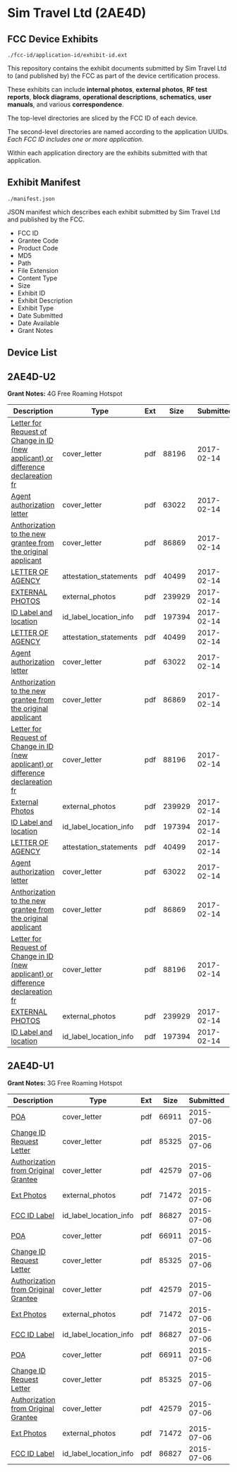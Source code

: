 # Sim Travel Ltd (2AE4D)
## FCC Device Exhibits

```
./fcc-id/application-id/exhibit-id.ext
```

This repository contains the exhibit documents submitted by Sim Travel Ltd to (and published by) the FCC as part of the device certification process.

These exhibits can include **internal photos**, **external photos**, **RF test reports**, **block diagrams**, **operational descriptions**, **schematics**, **user manuals**, and various **correspondence**.

The top-level directories are sliced by the FCC ID of each device.

The second-level directories are named according to the application UUIDs. *Each FCC ID includes one or more application.*

Within each application directory are the exhibits submitted with that application. 

## Exhibit Manifest

```
./manifest.json
```

JSON manifest which describes each exhibit submitted by Sim Travel Ltd and published by the FCC.

- FCC ID
- Grantee Code
- Product Code
- MD5
- Path
- File Extension
- Content Type
- Size
- Exhibit ID
- Exhibit Description
- Exhibit Type
- Date Submitted
- Date Available
- Grant Notes

## Device List
## 2AE4D-U2
**Grant Notes:** 4G Free Roaming Hotspot

| Description | Type | Ext | Size | Submitted | Available |
| ----------- | ---- | --- | ---- | --------- | --------- |
| [Letter for Request of Change in ID (new applicant) or difference declareation fr](2AE4D-U2/de0e67e0bb8d973c9b984ab8ef2c6ea5/3282689.pdf) | cover_letter | pdf | 88196 | 2017-02-14 | 2017-02-14 |
| [Agent authorization letter](2AE4D-U2/de0e67e0bb8d973c9b984ab8ef2c6ea5/3282687.pdf) | cover_letter | pdf | 63022 | 2017-02-14 | 2017-02-14 |
| [Anthorization to the new grantee from the original applicant](2AE4D-U2/de0e67e0bb8d973c9b984ab8ef2c6ea5/3282688.pdf) | cover_letter | pdf | 86869 | 2017-02-14 | 2017-02-14 |
| [LETTER OF AGENCY](2AE4D-U2/de0e67e0bb8d973c9b984ab8ef2c6ea5/3282681.pdf) | attestation_statements | pdf | 40499 | 2017-02-14 | 2017-02-14 |
| [EXTERNAL PHOTOS](2AE4D-U2/de0e67e0bb8d973c9b984ab8ef2c6ea5/3282682.pdf) | external_photos | pdf | 239929 | 2017-02-14 | 2017-02-14 |
| [ID Label and location](2AE4D-U2/de0e67e0bb8d973c9b984ab8ef2c6ea5/3282683.pdf) | id_label_location_info | pdf | 197394 | 2017-02-14 | 2017-02-14 |
| [LETTER OF AGENCY](2AE4D-U2/962eeffb36cada062c49ad9f493c1e77/3282681.pdf) | attestation_statements | pdf | 40499 | 2017-02-14 | 2017-02-14 |
| [Agent authorization letter](2AE4D-U2/962eeffb36cada062c49ad9f493c1e77/3282687.pdf) | cover_letter | pdf | 63022 | 2017-02-14 | 2017-02-14 |
| [Anthorization to the new grantee from the original applicant](2AE4D-U2/962eeffb36cada062c49ad9f493c1e77/3282688.pdf) | cover_letter | pdf | 86869 | 2017-02-14 | 2017-02-14 |
| [Letter for Request of Change in ID (new applicant) or difference declareation fr](2AE4D-U2/962eeffb36cada062c49ad9f493c1e77/3282689.pdf) | cover_letter | pdf | 88196 | 2017-02-14 | 2017-02-14 |
| [External Photos](2AE4D-U2/962eeffb36cada062c49ad9f493c1e77/3282682.pdf) | external_photos | pdf | 239929 | 2017-02-14 | 2017-02-14 |
| [ID Label and location](2AE4D-U2/962eeffb36cada062c49ad9f493c1e77/3282683.pdf) | id_label_location_info | pdf | 197394 | 2017-02-14 | 2017-02-14 |
| [LETTER OF AGENCY](2AE4D-U2/2563b221395f857eab213f7f3fff2f82/3282681.pdf) | attestation_statements | pdf | 40499 | 2017-02-14 | 2017-02-14 |
| [Agent authorization letter](2AE4D-U2/2563b221395f857eab213f7f3fff2f82/3282687.pdf) | cover_letter | pdf | 63022 | 2017-02-14 | 2017-02-14 |
| [Anthorization to the new grantee from the original applicant](2AE4D-U2/2563b221395f857eab213f7f3fff2f82/3282688.pdf) | cover_letter | pdf | 86869 | 2017-02-14 | 2017-02-14 |
| [Letter for Request of Change in ID (new applicant) or difference declareation fr](2AE4D-U2/2563b221395f857eab213f7f3fff2f82/3282689.pdf) | cover_letter | pdf | 88196 | 2017-02-14 | 2017-02-14 |
| [EXTERNAL PHOTOS](2AE4D-U2/2563b221395f857eab213f7f3fff2f82/3282682.pdf) | external_photos | pdf | 239929 | 2017-02-14 | 2017-02-14 |
| [ID Label and location](2AE4D-U2/2563b221395f857eab213f7f3fff2f82/3282683.pdf) | id_label_location_info | pdf | 197394 | 2017-02-14 | 2017-02-14 |
## 2AE4D-U1
**Grant Notes:** 3G Free Roaming Hotspot

| Description | Type | Ext | Size | Submitted | Available |
| ----------- | ---- | --- | ---- | --------- | --------- |
| [POA](2AE4D-U1/bd315eea2bc0f3ef8622aeb0e4a5e4b8/2667597.pdf) | cover_letter | pdf | 66911 | 2015-07-06 | 2015-07-06 |
| [Change ID Request Letter](2AE4D-U1/bd315eea2bc0f3ef8622aeb0e4a5e4b8/2667598.pdf) | cover_letter | pdf | 85325 | 2015-07-06 | 2015-07-06 |
| [Authorization from Original Grantee](2AE4D-U1/bd315eea2bc0f3ef8622aeb0e4a5e4b8/2667599.pdf) | cover_letter | pdf | 42579 | 2015-07-06 | 2015-07-06 |
| [Ext Photos](2AE4D-U1/bd315eea2bc0f3ef8622aeb0e4a5e4b8/2667600.pdf) | external_photos | pdf | 71472 | 2015-07-06 | 2015-07-06 |
| [FCC ID Label](2AE4D-U1/bd315eea2bc0f3ef8622aeb0e4a5e4b8/2667601.pdf) | id_label_location_info | pdf | 86827 | 2015-07-06 | 2015-07-06 |
| [POA](2AE4D-U1/80acfc45fe2fc969cbf98e58935a8e9d/2667597.pdf) | cover_letter | pdf | 66911 | 2015-07-06 | 2015-07-06 |
| [Change ID Request Letter](2AE4D-U1/80acfc45fe2fc969cbf98e58935a8e9d/2667598.pdf) | cover_letter | pdf | 85325 | 2015-07-06 | 2015-07-06 |
| [Authorization from Original Grantee](2AE4D-U1/80acfc45fe2fc969cbf98e58935a8e9d/2667599.pdf) | cover_letter | pdf | 42579 | 2015-07-06 | 2015-07-06 |
| [Ext Photos](2AE4D-U1/80acfc45fe2fc969cbf98e58935a8e9d/2667600.pdf) | external_photos | pdf | 71472 | 2015-07-06 | 2015-07-06 |
| [FCC ID Label](2AE4D-U1/80acfc45fe2fc969cbf98e58935a8e9d/2667601.pdf) | id_label_location_info | pdf | 86827 | 2015-07-06 | 2015-07-06 |
| [POA](2AE4D-U1/dd60bbe2c0108491b76d2dc9f582ffe1/2667597.pdf) | cover_letter | pdf | 66911 | 2015-07-06 | 2015-07-06 |
| [Change ID Request Letter](2AE4D-U1/dd60bbe2c0108491b76d2dc9f582ffe1/2667598.pdf) | cover_letter | pdf | 85325 | 2015-07-06 | 2015-07-06 |
| [Authorization from Original Grantee](2AE4D-U1/dd60bbe2c0108491b76d2dc9f582ffe1/2667599.pdf) | cover_letter | pdf | 42579 | 2015-07-06 | 2015-07-06 |
| [Ext Photos](2AE4D-U1/dd60bbe2c0108491b76d2dc9f582ffe1/2667600.pdf) | external_photos | pdf | 71472 | 2015-07-06 | 2015-07-06 |
| [FCC ID Label](2AE4D-U1/dd60bbe2c0108491b76d2dc9f582ffe1/2667601.pdf) | id_label_location_info | pdf | 86827 | 2015-07-06 | 2015-07-06 |
